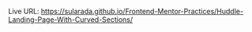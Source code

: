 Live URL: https://sularada.github.io/Frontend-Mentor-Practices/Huddle-Landing-Page-With-Curved-Sections/
